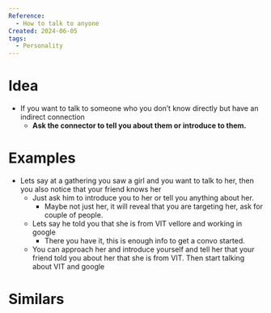 ```yaml
---
Reference:
  - How to talk to anyone
Created: 2024-06-05
tags:
  - Personality
---
```

# Idea

* If you want to talk to someone who you don’t know directly but have an indirect connection
	* **Ask the connector to tell you about them or introduce to them.**
# Examples

* Lets say at a gathering you saw a girl and you want to talk to her, then you also notice that your friend knows her
	- Just ask him to introduce you to her or tell you anything about her.
		- Maybe not just her, it will reveal that you are targeting her, ask for couple of people.
	- Lets say he told you that she is from VIT vellore and working in google
		- There you have it, this is enough info to get a convo started.
	- You can approach her and introduce yourself and tell her that your friend told you about her that she is from VIT. Then start talking about VIT and google

# Similars

